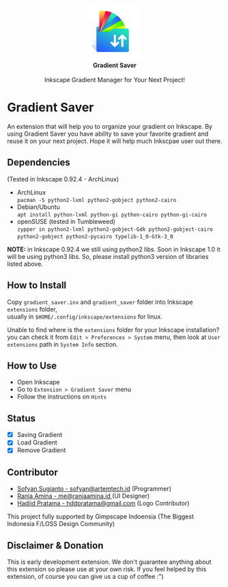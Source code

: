 <p align="center" class="has-mb-6">
<img class="not-gallery-item" height="128" src="/gradient_saver/icon.svg" alt="logo">
<br><b>Gradient Saver</b></br>
<br>
Inkscape Gradient Manager for Your Next Project!
<br>

# Gradient Saver
An extension that will help you to organize your gradient on Inkscape. By using Gradient Saver you have ability to save your favorite gradient and reuse it on your next project. Hope it will help much Inkscpae user out there.

## Dependencies
(Tested in Inkscape 0.92.4 - ArchLinux)
- ArchLinux  
 `pacman -S python2-lxml python2-gobject python2-cairo`
- Debian/Ubuntu  
 `apt install python-lxml python-gi python-cairo python-gi-cairo`
- openSUSE (tested in Tumbleweed)  
 `zypper in python2-lxml python2-gobject-Gdk python2-gobject-cairo python2-gobject python2-pycairo typelib-1_0-Gtk-3_0`  

**NOTE:** in Inkscape 0.92.4 we still using python2 libs. 
Soon in Inkscape 1.0 it will be using python3 libs. So, please install python3 version of libraries listed above.

## How to Install
Copy `gradient_saver.inx` and `gradient_saver` folder into Inkscape `extensions` folder,  
usually in `$HOME/.config/inkscape/extensions` for linux.

Unable to find where is the `extensions` folder for your Inkscape installation?  
you can check it from `Edit > Preferences > System` menu, then look at `User extensions` path in `System Info` section.

## How to Use
- Open Inkscape
- Go to `Extension > Gradient Saver` menu
- Follow the instructions on `Hints`

## Status
- [x] Saving Gradient
- [x] Load Gradient 
- [x] Remove Gradient

## Contributor
- [Sofyan Sugianto - sofyan@artemtech.id](mailto://sofyan@artemtech.id) (Programmer)
- [Rania Amina - me@raniaamina.id ](https://raniaamina.id) (UI Designer)
- [Hadiid Pratama - hddpratama@gmail.com](mailto://hddpratama@gmail.com) (Logo Contributor)

This project fully supported by Gimpscape Indoensia (The Biggest Indonesia F/LOSS Design Community)

## Disclaimer & Donation
This is early development extension. We don't guarantee anything about this extension so please use at your own risk. If you feel helped by this extension, of course you can give us a cup of coffee :")
